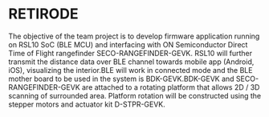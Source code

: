 # RETIRODE
The objective of the team project is to develop firmware application running on RSL10 SoC (BLE MCU) and interfacing with ON Semiconductor Direct Time of Flight rangefinder SECO-RANGEFINDER-GEVK. RSL10 will further transmit the distance data over BLE channel towards mobile app (Android, iOS), visualizing the interior.BLE will work in connected mode and the BLE mother board to be used in the system is BDK-GEVK.BDK-GEVK and SECO-RANGEFINDER-GEVK are attached to a rotating platform that allows 2D / 3D scanning of surrounded area. Platform rotation will be constructed using the stepper motors and actuator kit D-STPR-GEVK.
